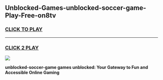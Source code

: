 
## Unblocked-Games-unblocked-soccer-game-Play-Free-on8tv
<h3>
<a href="https://premium76.site?title=unblocked-soccer-game&ref=17A">CLICK TO PLAY</a></h3>
<hr>

<h3>
<a href="https://premium76.site?title=unblocked-soccer-game&ref=17A">CLICK 2 PLAY</a>
  
</h3>

<a href="https://premium76.site?title=unblocked-soccer-game&ref=17A"><img src="https://clearcache.store/games.png"></a>


**unblocked-soccer-game games unblocked: Your Gateway to Fun and Accessible Online Gaming**
